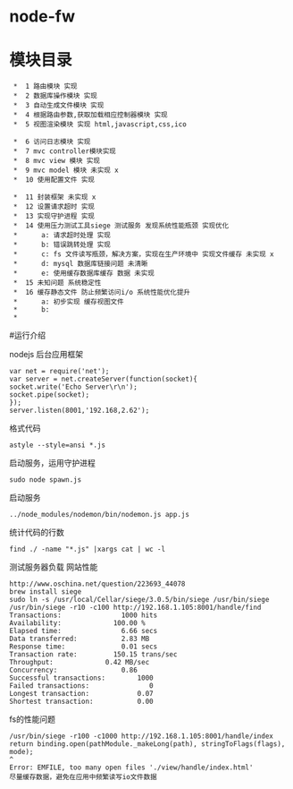 # node-fw
# 模块目录

     *	1 路由模块 实现
     *	2 数据库操作模块 实现
     *	3 自动生成文件模块 实现
     *	4 根据路由参数,获取加载相应控制器模块 实现
     *	5 视图渲染模块 实现 html,javascript,css,ico
     
     *	6 访问日志模块 实现
     *	7 mvc controller模块实现
     *	8 mvc view 模块 实现
     *	9 mvc model 模块 未实现 x
     *	10 使用配置文件 实现
     
     *	11 封装框架 未实现 x
     *	12 设置请求超时 实现
     *	13 实现守护进程 实现
     *	14 使用压力测试工具siege 测试服务 发现系统性能瓶颈 实现优化
     *		a: 请求超时处理 实现
     *		b: 错误跳转处理 实现
     *		c: fs 文件读写瓶颈，解决方案，实现在生产环境中 实现文件缓存 未实现 x
     *		d: mysql 数据库链接问题 未清晰
     *		e: 使用缓存数据库缓存 数据 未实现
     *	15 未知问题 系统稳定性
     *	16 缓存静态文件 防止频繁访问i/o 系统性能优化提升
     *		a: 初步实现 缓存视图文件
     *		b:
     *

#运行介绍

nodejs 后台应用框架

    var net = require('net');
    var server = net.createServer(function(socket){
    socket.write('Echo Server\r\n');
    socket.pipe(socket);
    });
    server.listen(8001,'192.168,2.62');
格式代码

    astyle --style=ansi *.js
启动服务，运用守护进程

    sudo node spawn.js
启动服务

    ../node_modules/nodemon/bin/nodemon.js app.js
统计代码的行数

    find ./ -name "*.js" |xargs cat | wc -l
测试服务器负载 网站性能

    http://www.oschina.net/question/223693_44078
    brew install siege
    sudo ln -s /usr/local/Cellar/siege/3.0.5/bin/siege /usr/bin/siege
    /usr/bin/siege -r10 -c100 http://192.168.1.105:8001/handle/find
    Transactions:		        1000 hits
    Availability:		      100.00 %
    Elapsed time:		        6.66 secs
    Data transferred:	        2.83 MB
    Response time:		        0.01 secs
    Transaction rate:	      150.15 trans/sec
    Throughput:		        0.42 MB/sec
    Concurrency:		        0.86
    Successful transactions:        1000
    Failed transactions:	           0
    Longest transaction:	        0.07
    Shortest transaction:	        0.00
fs的性能问题

    /usr/bin/siege -r100 -c1000 http://192.168.1.105:8001/handle/index
    return binding.open(pathModule._makeLong(path), stringToFlags(flags), mode);
    ^
    Error: EMFILE, too many open files './view/handle/index.html'
    尽量缓存数据，避免在应用中频繁读写io文件数据
